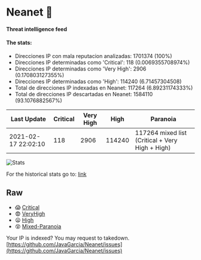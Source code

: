 # Neanet :hocho:
#### Threat intelligence feed
#### The stats:

- Direcciones IP con mala reputacion analizadas: 1701374 (100%)
- Direcciones IP determinadas como 'Critical':  118 (0.0069355708974%)
- Direcciones IP determinadas como 'Very High':  2906 (0.170803127355%)
- Direcciones IP determinadas como 'High':  114240 (6.71457304508)
- Total de direcciones IP indexadas en Neanet:  117264 (6.89231174333%)
- Total de direcciones IP descartadas en Neanet:  1584110 (93.1076882567%)

| Last Update | Critical | Very High | High | Paranoia |
| --- | --- | --- | --- | --- |
| 2021-02-17 22:02:10 | 118 | 2906 | 114240 | 117264 mixed list (Critical + Very High + High)|

![Stats](https://docs.google.com/spreadsheets/d/e/2PACX-1vSnaNMIXVabIpDJjufMlzH7poXnshF3mgd8Is1g9ytUEzVsP5my4Trn8f-xkoLLQ38xpL3HtmUexLo6/pubchart?oid=501124687&format=image)

For the historical stats go to: [link](/stats.csv)
## Raw
- :scream: [Critical](https://raw.githubusercontent.com/JavaGarcia/Neanet/master/blacklists/neanet_critical.txt)
- :fearful: [VeryHigh](https://raw.githubusercontent.com/JavaGarcia/Neanet/master/blacklists/neanet_veryHigh.txtt)
- :frowning: [High](https://raw.githubusercontent.com/JavaGarcia/Neanet/master/blacklists/neanet_high.txt)
- :dizzy_face: [Mixed-Paranoia](https://raw.githubusercontent.com/JavaGarcia/Neanet/master/blacklists/neanet_all.txt)


Your IP is indexed? You may request to takedown. [https://github.com/JavaGarcia/Neanet/issues](https://github.com/JavaGarcia/Neanet/issues)














































































































































































































































































































































































































































































































































































































































































































































































































































































































































































































































































































































































































































































































































































































































































































































































































































































































































































































































































































































































































































































































































































































































































































































































































































































































































































































































































































































































































































































































































































































































































































































































































































































































































































































































































































































































































































































































































































































































































































































































































































































































































































































































































































































































































































